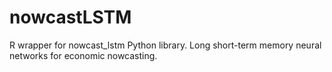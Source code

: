 # nowcastLSTM
R wrapper for nowcast_lstm Python library. Long short-term memory neural networks for economic nowcasting.
